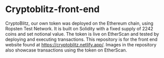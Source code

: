 # Cryptoblitz-front-end
CryptoBlitz, our own token was deployed on the Ethereum chain, using Ropsten Test Network. It is built on Solidity with a fixed supply of 2242 coins and set notional value. The token is live on EtherScan and tested by deploying and executing transactions. This repository is for the front end website found at https://cryptoblitz.netlify.app/.
Images in the repository also showcase transactions using the token on EtherScan.
